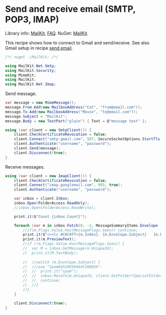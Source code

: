 # Send and receive email (SMTP, POP3, IMAP)
Library info: <a href='https://github.com/jstedfast/MailKit'>MailKit</a>, <a href='https://github.com/jstedfast/MailKit/blob/master/FAQ.md'>FAQ</a>. NuGet: <u title='Paste the underlined text in menu -> Tools -> NuGet'>MailKit</u>.

This recipe shows how to connect to Gmail and send/receive. See also Gmail setup in recipe <a href='Send email message (SMTP).md'>send email</a>.

```csharp
/*/ nuget -\MailKit; /*/

using MailKit.Net.Smtp;
using MailKit.Security;
using MimeKit;
using MailKit;
using MailKit.Net.Imap;
```

Send message.

```csharp
var message = new MimeMessage();
message.From.Add(new MailboxAddress("Cat", "from@email.com"));
message.To.Add(new MailboxAddress("Mouse", "to@email.com"));
message.Subject = "MailKit";
message.Body = new TextPart("plain") { Text = @"message text" };

using (var client = new SmtpClient()) {
	client.CheckCertificateRevocation = false;
	client.Connect("smtp.gmail.com", 587, SecureSocketOptions.StartTls);
	client.Authenticate("username", "password");
	client.Send(message);
	client.Disconnect(true);
}
```

Receive messages.

```csharp
using (var client = new ImapClient()) {
	client.CheckCertificateRevocation = false;
	client.Connect("imap.googlemail.com", 993, true);
	client.Authenticate("username", "password");

	var inbox = client.Inbox;
	inbox.Open(FolderAccess.ReadOnly);
	//inbox.Open(FolderAccess.ReadWrite);

	print.it($"Count {inbox.Count}");

	foreach (var m in inbox.Fetch(0, -1, MessageSummaryItems.Envelope | MessageSummaryItems.Flags | MessageSummaryItems.UniqueId | MessageSummaryItems.PreviewText)) {
		//if(m.Flags.Value.Has(MessageFlags.Seen)) continue;
		print.it($"<><lc #C0C0ff>{m.Index}. {m.Envelope.Subject}   {m.Envelope.From}<>");
		print.it(m.PreviewText);
		//if (!m.Flags.Value.Has(MessageFlags.Seen)) {
		//	var M = inbox.GetMessage(m.UniqueId);
		//	print.it(M.TextBody);
			
		//	//switch (m.Envelope.Subject) {
		//	//case "Spam845209394645200026":
		//	//	print.it("spam");
		//	//	inbox.MoveTo(m.UniqueId, client.GetFolder(SpecialFolder.Junk));
		//	//	continue;
		//	//}
		//}
	}

	client.Disconnect(true);
}
```

